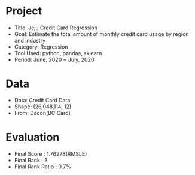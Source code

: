 # Project
- Title: Jeju Credit Card Regression
- Goal: Estimate the total amount of monthly credit card usage by region and industry
- Category: Regression
- Tool Used: python, pandas, sklearn
- Period: June, 2020 ~ July, 2020

# Data
- Data: Credit Card Data
- Shape: (26,048,114, 12)
- From: Dacon(BC Card)

# Evaluation
- Final Score : 1.76278(RMSLE)
- Final Rank : 3
- Final Rank Ratio : 0.7%

